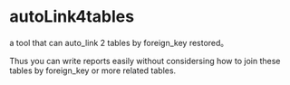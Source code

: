 autoLink4tables
===============

a tool that can  auto_link 2 tables by foreign_key restored。

Thus  you can write reports easily without considersing how to join these tables by foreign_key or more related tables.
